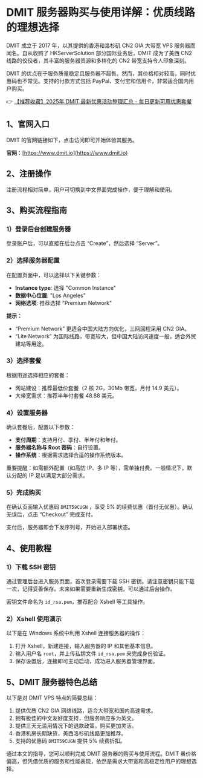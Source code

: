 # DMIT 服务器购买与使用详解：优质线路的理想选择

DMIT 成立于 2017 年，以其提供的香港和洛杉矶 CN2 GIA 大带宽 VPS 服务器而闻名。自从收购了 HKServerSolution 部分国际业务后，DMIT 成为了美西 CN2 线路的佼佼者，其丰富的服务器资源和多样化的 CN2 带宽支持令人印象深刻。

DMIT 的优点在于服务质量稳定且服务器不超售。然而，其价格相对较高，同时优惠码也不常见。支持的付款方式包括 PayPal、支付宝和信用卡，非常适合国内用户购买。

👉 [【推荐收藏】2025年 DMIT 最新优惠活动整理汇总 - 每日更新可用优惠套餐](https://bit.ly/dmit_coupon)

## 1、官网入口

DMIT 的官网链接如下，点击访问即可开始体验其服务。

**官网**：[https://www.dmit.io](https://www.dmit.io)

## 2、注册操作

注册流程相对简单，用户可切换到中文界面完成操作，便于理解和使用。

## 3、购买流程指南

### 1）登录后台创建服务器
登录账户后，可以直接在后台点击 “Create”，然后选择 “Server”。

### 2）选择服务器配置
在配置页面中，可以选择以下关键参数：
- **Instance type**: 选择 "Common Instance"
- **数据中心位置**: "Los Angeles"
- **网络选项**: 推荐选择 "Premium Network"

**提示：**
- “Premium Network” 更适合中国大陆方向优化，三网回程采用 CN2 GIA。
- “Lite Network” 为国际线路，带宽较大，但中国大陆访问速度一般，适合外贸建站等用途。

### 3）选择套餐
根据用途选择相应的套餐：
- 网站建设：推荐最低价套餐（2 核 2G，30Mb 带宽，月付 14.9 美元）。
- 大带宽需求：推荐半年付套餐 48.88 美元。

### 4）设置服务器
确认套餐后，配置以下参数：
- **支付周期**：支持月付、季付、半年付和年付。
- **服务器名称与 Root 密码**：自行设置。
- **操作系统**：根据需求选择合适的操作系统版本。

重要提醒：如需额外配置（如高防 IP、多 IP 等），需单独付费。一般情况下，默认分配的 IP 足以满足大部分需求。

### 5）完成购买
在确认页面输入优惠码 `DMIT59CUGN` ，享受 5% 的续费优惠（首付无优惠）。确认无误后，点击 “Checkout” 完成支付。

支付后，服务器即会下发序列号，开始进入部署状态。

## 4、使用教程

### 1）下载 SSH 密钥
通过管理后台进入服务页面，首次登录需要下载 SSH 密钥。请注意密钥只能下载一次，记得妥善保存。未来如果需要重新生成密钥，可以通过后台操作。

密钥文件命名为 `id_rsa.pem`，推荐配合 Xshell 等工具操作。

### 2）Xshell 使用演示
以下是在 Windows 系统中利用 Xshell 连接服务器的操作：
1. 打开 Xshell，新建连接，输入服务器的 IP 和其他基本信息。
2. 输入用户名 `root`，并上传私钥文件 `id_rsa.pem` 来完成身份验证。
3. 保存设置后，连接即可主动启动，成功进入服务器管理界面。

## 5、DMIT 服务器特色总结

以下是对 DMIT VPS 特点的简要总结：
1. 提供优质 CN2 GIA 网络线路，适合大带宽和国内高速需求。
2. 拥有极佳的中文友好度支持，但服务响应多为英文。
3. 提供三天无滥用情况下的退款政策，购买更加灵活。
4. 香港机房长期缺货，美西洛杉矶线路更加推荐。
5. 支持的优惠码 `DMIT59CUGN` 提供 5% 续费折扣。

通过本文的指导，您可以顺利完成 DMIT 服务器的购买与使用流程。DMIT 虽价格偏高，但凭借优质的服务和性能表现，依然是需求大带宽和高稳定性用户的理想选择。